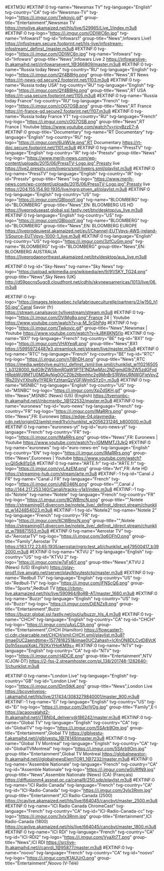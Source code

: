 #EXTM3U
#EXTINF:0 tvg-name="Newsmax TV" tvg-language="English" tvg-country="CA" tvg-id="Newsmax-TV" tvg-logo="https://i.imgur.com/Twkovic.gif" group-title="Entertainment",Newsmax TV
https://nmxlive.akamaized.net/hls/live/529965/Live_1/index.m3u8
#EXTINF:0 tvg-logo="https://i.imgur.com/ODIWC6n.jpg" tvg-name="Infowars1" tvg-id="Infowars1" group-title="News",Infowars Live1
https://infostream.secure.footprint.net/hls-live/infostream-infostream/_definst_/master.m3u8
#EXTINF:0 tvg-logo="https://i.imgur.com/ODIWC6n.jpg" tvg-name="Infowars" tvg-id="Infowars" group-title="News",Infowars Live 2
https://infowarslive-lh.akamaihd.net/i/infowarsevent_1@366809/master.m3u8
#EXTINF:0 tvg-name="Russia today News" tvg-country="RU" tvg-language="English" tvg-logo="https://i.imgur.com/QY4B8Hg.png" group-title="News",RT News
https://rt-news-gd.secure2.footprint.net/1103.m3u8
#EXTINF:0 tvg-name="Russia today USA" tvg-country="RU" tvg-language="English" tvg-logo="https://i.imgur.com/QY4B8Hg.png" group-title="News",RT USA
https://rt-usa.secure.footprint.net/1105.m3u8
#EXTINF:0 tvg-name="Russia today France" tvg-country="RU" tvg-language="French" tvg-logo="https://i.imgur.com/cOG7OSB.png" group-title="News",RT France
https://rt-france-gd.secure2.footprint.net/1107.m3u8
#EXTINF:0 tvg-name="Russia today France YT" tvg-country="RU" tvg-language="French" tvg-logo="https://i.imgur.com/cOG7OSB.png" group-title="News",RT France | Youtube 
https://www.youtube.com/watch?v=rjcyBzzE7-A
#EXTINF:0 group-title="Documentary" tvg-name="RT Documentary" tvg-language="English" tvg-country="RU" tvg-logo="https://i.imgur.com/6iJiWUe.png",RT Documentary
https://rt-doc.secure.footprint.net/1101.m3u8
#EXTINF:0 tvg-name="PressTV" tvg-language="English" tvg-country="IR" tvg-id="Presstv" group-title="News" tvg-logo="https://www.merih-news.com/wp-content/uploads/2015/06/PressTV-Logo.jpg",Presstv live
https://live2.presstv.com/liveprs/smil:liveprs.smil/playlist.m3u8
#EXTINF:0 tvg-name="PressTV" tvg-language="English" tvg-country="IR" tvg-id="Presstv" group-title="News" tvg-logo="https://www.merih-news.com/wp-content/uploads/2015/06/PressTV-Logo.jpg",Presstv live
https://204.155.154.90:1935/live/ngrp:ptven_all/playlist.m3u8
#EXTINF:0 tvg-language="English" tvg-country="US" tvg-logo="https://i.imgur.com/GBIoooY.jpg" tvg-name="BLOOMBERG" tvg-id="BLOOMBERG" group-title="News",EN: BLOOMBERG US HD
https://liveproduseast.global.ssl.fastly.net/btv/desktop/us_live.m3u8
#EXTINF:0 tvg-language="English" tvg-country="US" tvg-logo="https://i.imgur.com/GBIoooY.jpg" tvg-name="BLOOMBERG" tvg-id="BLOOMBERG" group-title="News",EN: BLOOMBERG EUROPE
https://liveprodeuwest.akamaized.net/eu1/Channel-EUTVqvs-AWS-ireland-1/Source-EUTVqvs-1000-1_live.m3u8
#EXTINF:0 tvg-language="English" tvg-country="US" tvg-logo="https://i.imgur.com/3zfCuGm.png" tvg-name="BLOOMBERG" tvg-id="BLOOMBERG" group-title="News",EN: BLOOMBERG AUSTRALIA
https://liveprodapnortheast.akamaized.net/btv/desktop/aus_live.m3u8

#EXTINF:0 tvg-id="Sky-News" tvg-name="Sky News" tvg-logo="https://upload.wikimedia.org/wikipedia/en/9/91/SKY_TG24.png" group-title="News",Sky News (UK)
http://d59pscns5ugc8.cloudfront.net/cdhls/skynewsamericas/1013/live/06.m3u8

#EXTINF:0 tvg-logo="https://images.telequebec.tv/lafabriqueculturelle/partners/2/w150_h150.jpg",Canal Savoir (fr)
https://stream.canalsavoir.tv/livestream/stream.m3u8
#EXTINF:0 tvg-logo="https://i.imgur.com/DVjMg8q.png",France 24 | Youtube
https://www.youtube.com/watch?v=a-M_5rGhPdg
#EXTINF:0 tvg-logo="https://i.imgur.com/Twkovic.gif" group-title="News",Newsmax | Youtube
https://www.youtube.com/watch?v=kJ8K6KN5I1o
#EXTINF:0 tvg-name="BX1" tvg-language="French" tvg-country="BE" tvg-id="BX1" tvg-logo="https://i.imgur.com/VHAYeqR.png" group-title="News",BX1
https://59959724487e3.streamlock.net/stream/live/master.m3u8
#EXTINF:0 tvg-name="RTC" tvg-language="French" tvg-country="BE" tvg-id="RTC" tvg-logo="https://i.imgur.com/n7iBhDH.png" group-title="News",RTC
https://media.webtvlive.eu/rtc/_definst_/smil:live.smil/chunklist_w1102165051_b3128000_tkdG9rZW5lbmR0aW1lPTE1NDAwMzc2NDgmdG9rZW5zdGFydHRpbWU9MTU0MDAyNjg0OCZ0b2tlbmhhc2g9MnBrS1RWeURNWGFieVpvZ1RsZ0VyYXhoNy1YRERrYzhtanQzVGFiWmhSYz0=.m3u8
#EXTINF:0 tvg-name="MSNBC" tvg-language="English" tvg-country="US" tvg-id="MSNBC" tvg-logo="https://i.imgur.com/XpZdSKH.gif" group-title="News",MSNBC (News) (US) (English)
https://tvemsnbc-lh.akamaihd.net/i/nbcmsnbc_1@122532/master.m3u8
#EXTINF:0 tvg-name="euronews" tvg-id="euro-news" tvg-language="French" tvg-country="FR" tvg-logo="https://i.imgur.com/lMaRRrs.png" group-title="News",FR: Euronews
https://edge-04.playmedia-cdn.net/origin02/amlst:medi1tv/chunklist_w2056231246_b800000.m3u8
#EXTINF:0 tvg-name="euronews-yt" tvg-id="euro-news-yt" tvg-language="French" tvg-country="FR" tvg-logo="https://i.imgur.com/lMaRRrs.png" group-title="News",FR: Euronews | Youtube
https://www.youtube.com/watch?v=IGMMMTJ3JkQ
#EXTINF:0 tvg-name="euronews" tvg-id="euro-news-en" tvg-language="English" tvg-country="EN" tvg-logo="https://i.imgur.com/lMaRRrs.png" group-title="News",Euronews | Youtube
https://www.youtube.com/watch?v=QIi5dk81z0A
#EXTINF:0 tvg-name="ARTE.fr" tvg-id="ARTE.fr" tvg-logo="https://i.imgur.com/yvLAzEM.png" group-title="Art",FR: Arte HD
https://streaming-hub.com/stream/arte.m3u8
#EXTINF:-1 tvg-id="Canal J FR" tvg-name="Canal J FR" tvg-language="French" tvg-logo="https://i.imgur.com/uNE046N.png" group-title="",Canal J
http://144.217.253.140/Canalj/tracks-v1a1/index.m3u8
#EXTINF:-1 tvg-id="Notele" tvg-name="Notele" tvg-language="French" tvg-country="FR" tvg-logo="https://i.imgur.com/8CWBmcN.png" group-title="",Notele
https://streaming01.divercom.be/notele_live/_definst_/direct.stream/chunklist_w1424854023.m3u8
#EXTINF:-1 tvg-id="Notele2" tvg-name="Notele 2" tvg-language="French" tvg-country="FR" tvg-logo="https://i.imgur.com/8CWBmcN.png" group-title="",Notele
https://streaming01.divercom.be/notele_live/_definst_/direct.stream/chunklist_w798871553.m3u8
#EXTINF:0 tvg-name="Aerostar TV" tvg-id="AerostarTV" tvg-logo="https://i.imgur.com/3q6OFhO.png" group-title="Family",Aerostar TV
https://163.172.23.65:1935/aerostar/ngrp:test_all/chunklist_w479500417_b392000.m3u8
#EXTINF:0 tvg-name="KTVU 2" tvg-language="English" tvg-country="US" tvg-id="KTVU 2" tvg-logo="https://i.imgur.com/w7sFs6Y.png" group-title="News",KTVU 2 (News) (US) (English)
https://play-prod1.live.anvato.net/server/play/ktvutestctg/master.m3u8
#EXTINF:0 tvg-name="Redbull TV" tvg-language="English" tvg-country="US" tvg-id="Redbull-TV" tvg-logo="https://i.imgur.com/iFNScQ6.png" group-title="Sports",Redbull TV
https://rbmn-live.akamaized.net/hls/live/590964/BoRB-AT/master_1660.m3u8
#EXTINF:0 tvg-name="Buzzr" tvg-language="English" tvg-country="US" tvg-id="Buzzr" tvg-logo="https://i.imgur.com/DiENZs9.png" group-title="Entertainment",Buzzr
https://buzzr.global.ssl.fastly.net/out/u/buzzr_hls_4.m3u8
#EXTINF:0 tvg-name="CHCH" tvg-language="English" tvg-country="CA" tvg-id="CHCH" tvg-logo="https://i.imgur.com/uAxLCSh.png" group-title="Entertainment",CHCH (Hamilton)
https://flowcaster1-cl.cdn.clearcable.net/CHCH/smil:CHCH.smil/playlist.m3u8?iimae0UC2aendtime=1577816251&iimae0UC2ahash=lcXnON8DLCvtD8VcKDo1h5sxuqjXqkL792KxYHoKM9s=
#EXTINF:0 tvg-name="NTV" tvg-language="English" tvg-country="CA" tvg-id="NTV" tvg-logo="https://i.imgur.com/rI4DCiE.png" group-title="Entertainment",NTV (CJON-DT)
https://2-fss-2.streamhoster.com/pl_138/201748-1282640-1/chunklist.m3u8

#EXTINF:0 tvg-name="London Live" tvg-language="English" tvg-country="GB" tvg-id="London Live" tvg-logo="https://i.imgur.com/lDm5tkK.png" group-title="News",London Live
https://bcoveliveios-i.akamaihd.net/hls/live/217434/3083279840001/master_900.m3u8
#EXTINF:-1 tvg-name="Ei" tvg-language="English" tvg-country="US" tvg-id="Ei" tvg-logo="https://i.imgur.com/2krIVOg.jpg" group-title="Family",E-I
https://acaooyalahd2-lh.akamaihd.net/i/TBN04_delivery@186242/master.m3u8
#EXTINF:0 tvg-name="Global TV" tvg-language="English" tvg-country="CA" tvg-id="GlobalTV" tvg-logo="https://i.imgur.com/5SArb9Om.jpg" group-title="Entertainment",Global TV
https://glblvestu-f.akamaihd.net/i/glblvestu_1@78149/master.m3u8
#EXTINF:0 tvg-name="Global TV Montreal" tvg-language="English" tvg-country="CA" tvg-id="GlobalTVMontreal" tvg-logo="https://i.imgur.com/5SArb9Om.jpg" group-title="Entertainment",Global TV Montreal
https://globalnewstor-lh.akamaihd.net/i/globalnewsElemTOR1_1@7232/master.m3u8
#EXTINF:0 tvg-name="Assemble Nationale" tvg-language="French" tvg-country="CA" tvg-id="Assemble Nationale" tvg-logo="https://i.imgur.com/wSURfN9.jpg" group-title="News",Assemble Nationale (News) (CA) (Français)
https://diffusionm4.assnat.qc.ca/canal9/250.sdp/playlist.m3u8
#EXTINF:0 tvg-name="ICI Radio Canada" tvg-language="French" tvg-country="CA" tvg-id="ICI-Radio-Canada" tvg-logo="https://i.imgur.com/3ylx3Rnm.jpg" group-title="Entertainment",ICI Radio-Canada (2500)
https://rcavlive.akamaized.net/hls/live/664045/cancbvt/master_2500.m3u8
#EXTINF:0 tvg-name="ICI Radio Canada ChromeCast" tvg-language="French" tvg-country="CA" tvg-id="ICI-Radio-Canada-cc" tvg-logo="https://i.imgur.com/3ylx3Rnm.jpg" group-title="Entertainment",ICI Radio-Canada (1800)
https://rcavlive.akamaized.net/hls/live/664045/cancbvt/master_1800.m3u8
#EXTINF:0 tvg-name="ICI RDI" tvg-language="French" tvg-country="CA" tvg-id="ICI-RDI2" tvg-logo="https://i.imgur.com/VyaXt7T.png" group-title="News",ICI RDI
https://srclive-lh.akamaihd.net/i/canrdi_1@95877/master.m3u8
#EXTINF:0 tvg-name="noovo" tvg-language="French" tvg-country="CA" tvg-id="noovo" tvg-logo="https://i.imgur.com/K1AUUrO.png" group-title="Entertainment",Noovo (V-Télé)
